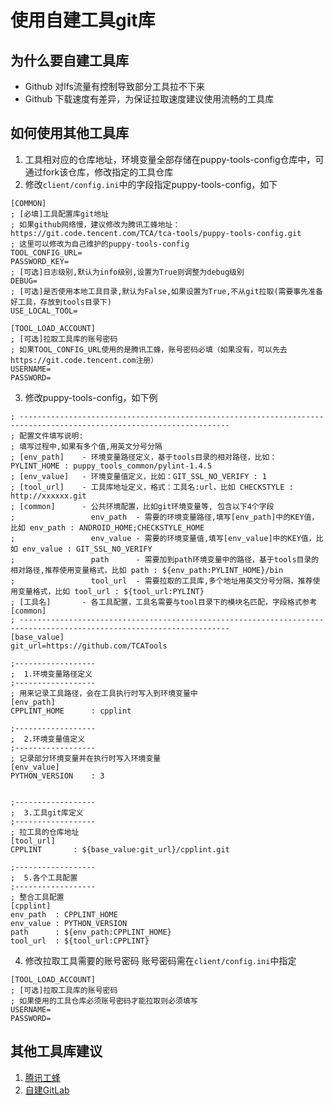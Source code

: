 # 使用自建工具git库

## 为什么要自建工具库
- Github 对lfs流量有控制导致部分工具拉不下来
- Github 下载速度有差异，为保证拉取速度建议使用流畅的工具库

## 如何使用其他工具库
1. 工具相对应的仓库地址，环境变量全部存储在puppy-tools-config仓库中，可通过fork该仓库，修改指定的工具仓库
2. 修改`client/config.ini`中的字段指定puppy-tools-config，如下
```
[COMMON]
; [必填]工具配置库git地址
; 如果github网络慢，建议修改为腾讯工蜂地址：https://git.code.tencent.com/TCA/tca-tools/puppy-tools-config.git
; 这里可以修改为自己维护的puppy-tools-config
TOOL_CONFIG_URL=
PASSWORD_KEY=
; [可选]日志级别,默认为info级别,设置为True则调整为debug级别
DEBUG=
; [可选]是否使用本地工具目录,默认为False,如果设置为True,不从git拉取(需要事先准备好工具，存放到tools目录下)
USE_LOCAL_TOOL=

[TOOL_LOAD_ACCOUNT]
; [可选]拉取工具库的账号密码
; 如果TOOL_CONFIG_URL使用的是腾讯工蜂，账号密码必填（如果没有，可以先去https://git.code.tencent.com注册）
USERNAME=
PASSWORD=
```
3. 修改puppy-tools-config，如下例
```
; ---------------------------------------------------------------------------------------------------------------------
; 配置文件填写说明:
; 填写过程中,如果有多个值,用英文分号分隔
; [env_path]    - 环境变量路径定义，基于tools目录的相对路径，比如：PYLINT_HOME : puppy_tools_common/pylint-1.4.5
; [env_value]   - 环境变量值定义，比如：GIT_SSL_NO_VERIFY : 1
; [tool_url]    - 工具库地址定义，格式：工具名:url，比如 CHECKSTYLE : http://xxxxxx.git
; [common]      - 公共环境配置，比如git环境变量等, 包含以下4个字段
;                 env_path  - 需要的环境变量路径,填写[env_path]中的KEY值，比如 env_path : ANDROID_HOME;CHECKSTYLE_HOME
;                 env_value - 需要的环境变量值,填写[env_value]中的KEY值，比如 env_value : GIT_SSL_NO_VERIFY
;                 path      - 需要加到path环境变量中的路径，基于tools目录的相对路径,推荐使用变量格式，比如 path : ${env_path:PYLINT_HOME}/bin
;                 tool_url  - 需要拉取的工具库,多个地址用英文分号分隔，推荐使用变量格式，比如 tool_url : ${tool_url:PYLINT}
; [工具名]       - 各工具配置，工具名需要与tool目录下的模块名匹配，字段格式参考[common]
; ---------------------------------------------------------------------------------------------------------------------
[base_value]
git_url=https://github.com/TCATools

;------------------
;  1.环境变量路径定义
;------------------
; 用来记录工具路径，会在工具执行时写入到环境变量中
[env_path]
CPPLINT_HOME      : cpplint

;------------------
;  2.环境变量值定义
;------------------
; 记录部分环境变量并在执行时写入环境变量
[env_value]
PYTHON_VERSION    : 3


;------------------
;  3.工具git库定义
;------------------
; 拉工具的仓库地址
[tool_url]
CPPLINT       : ${base_value:git_url}/cpplint.git

;------------------
;  5.各个工具配置
;------------------
; 整合工具配置
[cpplint]
env_path  : CPPLINT_HOME
env_value : PYTHON_VERSION
path      : ${env_path:CPPLINT_HOME}
tool_url  : ${tool_url:CPPLINT}
```
4. 修改拉取工具需要的账号密码
账号密码需在`client/config.ini`中指定
```
[TOOL_LOAD_ACCOUNT]
; [可选]拉取工具库的账号密码
; 如果使用的工具仓库必须账号密码才能拉取则必须填写
USERNAME=
PASSWORD=
```
## 其他工具库建议

1. [腾讯工蜂](https://git.code.tencent.com/groups/TCA/tca-tools/-/projects/list)
2. [自建GitLab](https://docs.gitlab.cn/jh/install/docker.html)

   